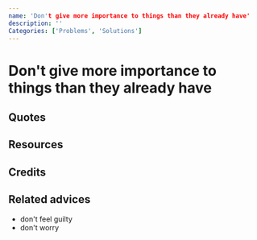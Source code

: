 ```yaml
---
name: 'Don't give more importance to things than they already have'
description: ''
Categories: ['Problems', 'Solutions']
---
```

# Don't give more importance to things than they already have

## Quotes

## Resources

## Credits

## Related advices

- don't feel guilty
- don't worry
